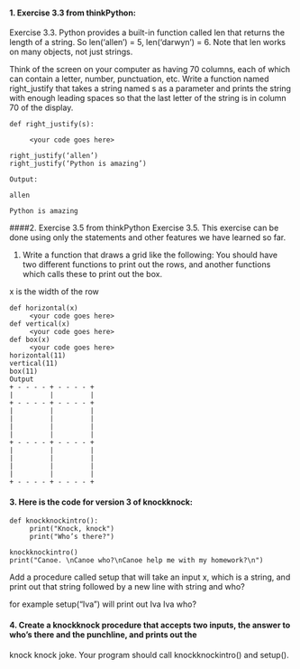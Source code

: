 #### 1. Exercise 3.3 from thinkPython:
Exercise 3.3. Python provides a built-in function called len that returns the length of a string.
So len(‘allen’) = 5, len(‘darwyn’) = 6. Note that len works on many objects, not just strings.

Think of the screen on your computer as having 70 columns, each of which can contain a letter, number, punctuation, etc. Write a function named right_justify that takes a string named s as a parameter and prints the string with enough leading spaces so that the last letter of the string is in column 70 of the display.

```
def right_justify(s):

     <your code goes here>

right_justify(‘allen’)
right_justify(‘Python is amazing’)

Output:
                                                                                                         allen
                                                                                             Python is amazing
```

####2. Exercise 3.5 from thinkPython
Exercise 3.5. This exercise can be done using only the statements and other features we have learned
so far.
1. Write a function that draws a grid like the following:
You should have two different functions to print out the rows, and another functions which calls these to print out the box.

x is the width of the row
```
def horizontal(x)
     <your code goes here>
def vertical(x)
     <your code goes here>
def box(x)
     <your code goes here>
horizontal(11)
vertical(11)
box(11)
Output
+ - - - - + - - - - +
|         |         |
+ - - - - + - - - - +
|         |         |
|         |         |
|         |         |
|         |         |
+ - - - - + - - - - +
|         |         |
|         |         |
|         |         |
|         |         |
+ - - - - + - - - - +
```

#### 3. Here is the code for version 3 of knockknock:
```
def knockknockintro():
     print("Knock, knock")
     print("Who’s there?")

knockknockintro()
print("Canoe. \nCanoe who?\nCanoe help me with my homework?\n")
```

Add a procedure called setup that will take an input x, which is a string, and print out that string followed by a 
new line with string and who?

for example  setup(“Iva”)  will print out
Iva
Iva who?

#### 4. Create a knockknock procedure that accepts two inputs, the answer to who’s there and the punchline, and prints out the
knock knock joke. Your program should call knockknockintro()  and setup().

